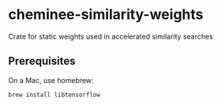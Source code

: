 # cheminee-similarity-weights
Crate for static weights used in accelerated similarity searches

Prerequisites
---
On a Mac, use homebrew:

```brew install libtensorflow```

